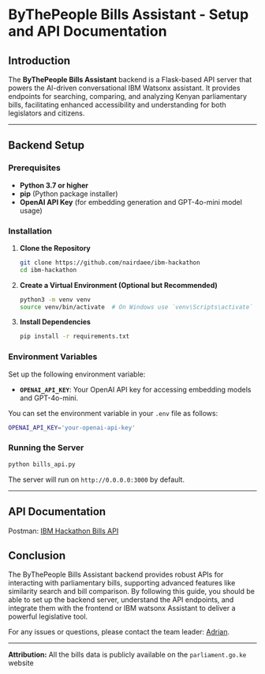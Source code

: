 # ByThePeople Bills Assistant - Setup and API Documentation

## Introduction

The **ByThePeople Bills Assistant** backend is a Flask-based API server that powers the AI-driven conversational IBM Watsonx assistant. It provides endpoints for searching, comparing, and analyzing Kenyan parliamentary bills, facilitating enhanced accessibility and understanding for both legislators and citizens.

---

## Backend Setup

### Prerequisites

- **Python 3.7 or higher**
- **pip** (Python package installer)
- **OpenAI API Key** (for embedding generation and GPT-4o-mini model usage)

### Installation

1. **Clone the Repository**

   ```bash
   git clone https://github.com/nairdaee/ibm-hackathon
   cd ibm-hackathon
   ```

2. **Create a Virtual Environment (Optional but Recommended)**

   ```bash
   python3 -m venv venv
   source venv/bin/activate  # On Windows use `venv\Scripts\activate`
   ```

3. **Install Dependencies**

   ```bash
   pip install -r requirements.txt
   ```


### Environment Variables

Set up the following environment variable:

- **`OPENAI_API_KEY`**: Your OpenAI API key for accessing embedding models and GPT-4o-mini.

You can set the environment variable in your `.env` file as follows:

```bash
OPENAI_API_KEY='your-openai-api-key'
```

### Running the Server

   ```bash
   python bills_api.py
   ```

   The server will run on `http://0.0.0.0:3000` by default.

---

## API Documentation

Postman: [IBM Hackathon Bills API](https://newage-ai.postman.co/workspace/NewAge-AI-Workspace~e396c6b2-9ada-4c2f-839d-148a41c1ba5a/collection/34830999-93f97a01-a029-4093-b023-54de3f4769b5?action=share&creator=34830999) 

## Conclusion

The ByThePeople Bills Assistant backend provides robust APIs for interacting with parliamentary bills, supporting advanced features like similarity search and bill comparison. By following this guide, you should be able to set up the backend server, understand the API endpoints, and integrate them with the frontend or IBM watsonx Assistant to deliver a powerful legislative tool.

For any issues or questions, please contact the team leader: [Adrian](mailto:etadriano2@gmail.com).

---

**Attribution:** All the bills data is publicly available on the `parliament.go.ke` website